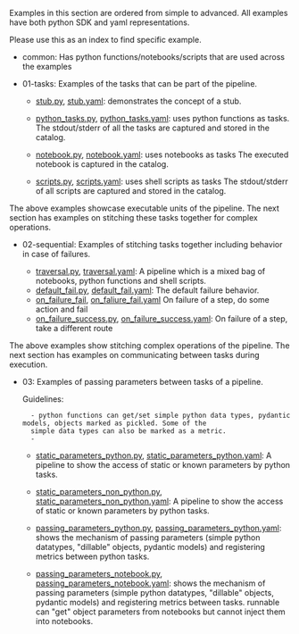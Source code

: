 Examples in this section are ordered from simple to advanced.
All examples have both python SDK and yaml representations.

Please use this as an index to find specific example.


- common: Has python functions/notebooks/scripts that are used across the examples

- 01-tasks: Examples of the tasks that can be part of the pipeline.

    - [stub.py](./01-tasks/stub.py), [stub.yaml](./01-tasks/stub.yaml): demonstrates the concept of a stub.

    - [python_tasks.py](./01-tasks/python_tasks.py), [python_tasks.yaml](./01-tasks/python_tasks.yaml): uses python functions as tasks.
        The stdout/stderr of all the tasks are captured and stored in the catalog.
    - [notebook.py](./01-tasks/notebook.py), [notebook.yaml](./01-tasks/notebook.yaml): uses notebooks as tasks
        The executed notebook is captured in the catalog.
    - [scripts.py](./01-tasks/scripts.py), [scripts.yaml](./01-tasks/scripts.yaml): uses shell scripts as tasks
        The stdout/stderr of all scripts are captured and stored in the catalog.


The above examples showcase executable units of the pipeline.
The next section has examples on stitching these tasks together for complex operations.

- 02-sequential: Examples of stitching tasks together including behavior in case of failures.

    - [traversal.py](./02-sequential/traversal.py), [traversal.yaml](./02-sequential/traversal.yaml): A pipeline which is a mixed bag of notebooks, python functions and
    shell scripts.
    - [default_fail.py](./02-sequential/default_fail.py), [default_fail.yaml](./02-sequential/default_fail.yaml): The default failure behavior.
    - [on_failure_fail](./02-sequential/on_failure_fail.py), [on_faliure_fail.yaml](./02-sequential/on_failure_fail.yaml) On failure of a step, do some action and fail
    - [on_failure_success.py](./02-sequential/on_failure_succeed.py), [on_failure_success.yaml](./02-sequential/on_failure_succeed.yaml): On failure of a step, take a different route


The above examples show stitching complex operations of the pipeline.
The next section has examples on communicating between tasks during execution.

- 03: Examples of passing parameters between tasks of a pipeline.

    Guidelines:

        - python functions can get/set simple python data types, pydantic models, objects marked as pickled. Some of the
        simple data types can also be marked as a metric.
        -


    - [static_parameters_python.py](./03-parameters/static_parameters_python.py), [static_parameters_python.yaml](./03-parameters/static_parameters_python.yaml): A pipeline to show the access of static or known parameters by python tasks.

    - [static_parameters_non_python.py](./03-parameters/static_parameters_non_python.py), [static_parameters_non_python.yaml](./03-parameters/static_parameters_non_python.yaml): A pipeline to show the access of static or known parameters by python tasks.

    - [passing_parameters_python.py](./03-parameters/passing_parameters_python.py), [passing_parameters_python.yaml](./03-parameters/passing_parameters_python.yaml): shows the mechanism of passing parameters (simple python datatypes, "dillable" objects, pydantic models) and registering metrics between python tasks.

    - [passing_parameters_notebook.py](./03-parameters/passing_parameters_notebook.py), [passing_parameters_notebook.yaml](./03-parameters/passing_parameters_notebook.yaml): shows the mechanism of passing parameters (simple python datatypes, "dillable" objects, pydantic models) and registering metrics between tasks. runnable can "get" object
    parameters from notebooks but cannot inject them into notebooks.
